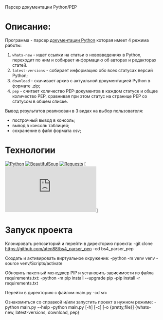 Парсер документации Python/PEP

# Описание:
Программа - парсер [документации Python](https://peps.python.org/) которая имеет 4 режима работы:
1. `whats-new` - ищет ссылки на статьи о нововведениях в Python, переходит по ним и собирает информацию об авторах и редакторах статей.
2. `latest-versions` - собирает информацию обо всех статусах версий Python;
3. `download` - скачивает архив с актуальной документацией Python в формате .zip;
4. `pep` - считает количество PEP-документов в каждом статусе и общее количество PEP, сравнивая при этом статус на странице PEP со статусом в общем списке.

Вывод результатов реализован в 3 видах на выбор пользователя:
- построчный вывод в консоль;
- вывод в консоль таблицей;
- сохранение в файл формата csv;

# Технологии
[![Python](https://img.shields.io/badge/Python-3.9-3776AB?logo=python)](https://www.python.org/)
[![BeautifulSoup](https://img.shields.io/badge/BeautifulSoup4-4.9-3776AB)](https://www.crummy.com/software/BeautifulSoup/)
[![Requests](https://img.shields.io/badge/Requests-2.27-3776AB)](https://requests.readthedocs.io/)
[![Prettytable](https://ptable.readthedocs.io/en/latest/tutorial.html)]

# Запуск проекта
Клонировать репозиторий и перейти в директорию проекта:
-git clone https://github.com/aten88/bs4_parser_pep
-cd bs4_parser_pep

Cоздать и активировать виртуальное окружение:
-python -m venv venv
-source venv/Scripts/activate

Обновить пакетный менеджер PIP и установить зависимости из файла requirements.txt:
-python -m pip install --upgrade pip
-pip install -r requirements.txt

Перейти в директорию с файлом main.py
-cd src

Ознакомиться со справкой и/или запустить проект в нужном режиме:
-python main.py --help
-python main.py [-h] [-c] [-o {pretty,file}] {whats-new, latest-versions, download, pep}